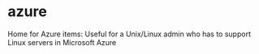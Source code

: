 # azure
Home for Azure items:  Useful for a Unix/Linux admin who has to support Linux servers in Microsoft Azure
